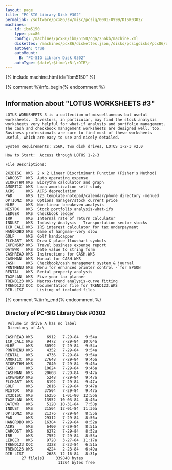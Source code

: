 ```yaml
---
layout: page
title: "PC-SIG Library Disk #302"
permalink: /software/pcx86/sw/misc/pcsig/0001-0999/DISK0302/
machines:
  - id: ibm5150
    type: pcx86
    config: /machines/pcx86/ibm/5150/cga/256kb/machine.xml
    diskettes: /machines/pcx86/diskettes.json,/disks/pcsigdisks/pcx86/diskettes.json
    autoGen: true
    autoMount:
      B: "PC-SIG Library Disk 0302"
    autoType: $date\r$time\rB:\rDIR\r
---
```


{% include machine.html id="ibm5150" %}

{% comment %}info_begin{% endcomment %}

## Information about "LOTUS WORKSHEETS #3"

    LOTUS WORKSHEETS 3 is a collection of miscellaneous but useful
    worksheets.  Investors, in particular, may find the stock analysis
    worksheets very helpful for what-if analysis and portfolio management.
    The cash and checkbook management worksheets are designed well, too.
    Business professionals are sure to find most of these worksheets
    useful, which are easy to use and nicely detailed.
    
    System Requirements: 256K, two disk drives, LOTUS 1-2-3 v2.0
    
    How to Start:  Access through LOTUS 1-2-3
    
    File Descriptions:
    
    2X2DISC  WKS  2 x 2 Linear Discriminant Function (Fisher's Method)
    CARCOST  WKS  Auto operating expense
    BIORYTHM WKS  Biorythm calculator and graph
    AMORT1X  WKS  Loan amortization self study
    ACRS     WKS  ACRS depreciation
    PAD      WKS  123 template-notepad/calendar/phone directory -menued
    OPTIONZ  WKS  Options manager/stock current price
    NLBE     WKS  Non-linear breakeven analysis
    MISTOX   WKS  Stock portfolio analysis-what-ifs
    LEDGER   WKS  Checkbook ledger
    IRR      WKS  Internal rate of return calculator
    INDUST   WKS  Industry Analysis - Transportation sector stocks
    ICR_CALC WKS  IRS interest calculator for tax underpayment
    HANGROBO WKS  Game of hangman--very slow
    GOLF     WKS  Golf handicapper
    FLCHART  WKS  Draw & place flowchart symbols
    EXPENSRP WKS  Travel business expense report
    DATEWR   WKS  Date value to string form
    CASHREAD WKS  Instructions for CASH.WKS
    CASHMAN  WKS  Manual for CASH.WKS
    CASH     WKS  Checkbook/cash management system & journal
    PRNTMENU WKS  Menu for enhanced printer control - for EPSON
    RENTAL   WKS  Rental property analysis
    TAXPLAN  WKS  Five-year tax planner
    TREND123 WKS  Macros-trend analysis-curve fitting
    TREND123 DOC  Documentation file for TREND123.WKS
    DIR-LIST      Listing of included files
{% comment %}info_end{% endcomment %}


### Directory of PC-SIG Library Disk #0302

     Volume in drive A has no label
     Directory of A:\

    CASHREAD WKS      6912   7-29-84   9:54a
    ICR_CALC WKS      9472   7-29-84  10:04a
    NLBE     WKS     30592   7-29-84   9:54a
    PRNTMENU WKS      4352   7-29-84   9:54a
    RENTAL   WKS      4736   7-29-84   9:54a
    AMORT1X  WKS     27648   7-29-84   9:46a
    BIORYTHM WKS      7040   7-29-84   9:46a
    CASH     WKS     10624   7-29-84   9:46a
    CASHMAN  WKS     20608   7-29-84   9:47a
    EXPENSRP WKS      5248   7-29-84   9:47a
    FLCHART  WKS      8192   7-29-84   9:47a
    GOLF     WKS      2816   7-29-84   9:47a
    MISTOX   WKS     37504   7-29-84   9:47a
    2X2DISC  WKS     16256   1-01-80  12:56a
    TAXPLAN  WKS     13952  10-03-84   8:46a
    DATEWR   WKS      5120  10-31-84   7:58p
    INDUST   WKS     21504  12-01-84  11:36a
    OPTIONZ  WKS     21376   7-29-84   8:55a
    PAD      WKS     29312   7-29-84   8:56a
    HANGROBO WKS     16384   7-29-84   8:52a
    ACRS     WKS      6400   7-29-84   8:51a
    CARCOST  WKS      6272   7-29-84   8:52a
    IRR      WKS      7552   7-29-84   8:53a
    LEDGER   WKS      9728   3-27-84  11:17a
    TREND123 DOC      3328   2-23-84   6:51a
    TREND123 WKS      4224   2-23-84   6:49a
    DIR-LIST          2688  12-16-84   8:31p
           27 file(s)     339840 bytes
                           11264 bytes free
